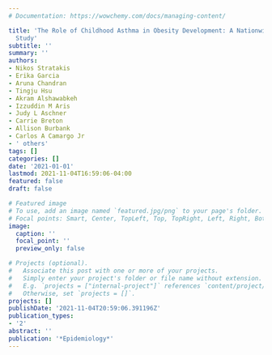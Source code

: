 ```yaml
---
# Documentation: https://wowchemy.com/docs/managing-content/

title: 'The Role of Childhood Asthma in Obesity Development: A Nationwide US Multi-cohort
  Study'
subtitle: ''
summary: ''
authors:
- Nikos Stratakis
- Erika Garcia
- Aruna Chandran
- Tingju Hsu
- Akram Alshawabkeh
- Izzuddin M Aris
- Judy L Aschner
- Carrie Breton
- Allison Burbank
- Carlos A Camargo Jr
- ' others'
tags: []
categories: []
date: '2021-01-01'
lastmod: 2021-11-04T16:59:06-04:00
featured: false
draft: false

# Featured image
# To use, add an image named `featured.jpg/png` to your page's folder.
# Focal points: Smart, Center, TopLeft, Top, TopRight, Left, Right, BottomLeft, Bottom, BottomRight.
image:
  caption: ''
  focal_point: ''
  preview_only: false

# Projects (optional).
#   Associate this post with one or more of your projects.
#   Simply enter your project's folder or file name without extension.
#   E.g. `projects = ["internal-project"]` references `content/project/deep-learning/index.md`.
#   Otherwise, set `projects = []`.
projects: []
publishDate: '2021-11-04T20:59:06.391196Z'
publication_types:
- '2'
abstract: ''
publication: '*Epidemiology*'
---
```

